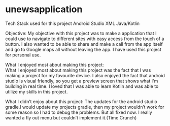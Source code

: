 # unewsapplication
Tech Stack used for this project
Android Studio
XML
Java/Kotlin

Objective:
My objective with this project was to make a application that I could use to navigate to different sites with easy access from the touch of a button.
I also wanted to be able to share and make a call from the app itself and go to Google maps all without leaving the app. I have used this project for personal use.

What I enjoyed most about making this project:  
What I enjoyed most about making this project was the fact that I was making a project for my favourite device. I also enjoyed the fact that android studio is visual friendly, so you get a preview  screen that shows what I'm building in real time.
I loved that I was able to learn Kotlin and  was able to utilize my skills in this project.

What I didn’t enjoy about this project:
The updates for the android studio gradle.I would update my projects gradle, then my project wouldn’t work for some reason so I had to debug the problems. But all fixed now.
I really wanted a fly out menu but couldn’t implement it.(Time Crunch)


